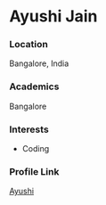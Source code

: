 # Ayushi Jain

### Location

Bangalore, India

### Academics

Bangalore

### Interests

- Coding

### Profile Link

[Ayushi](https://github.com/starsign24)
